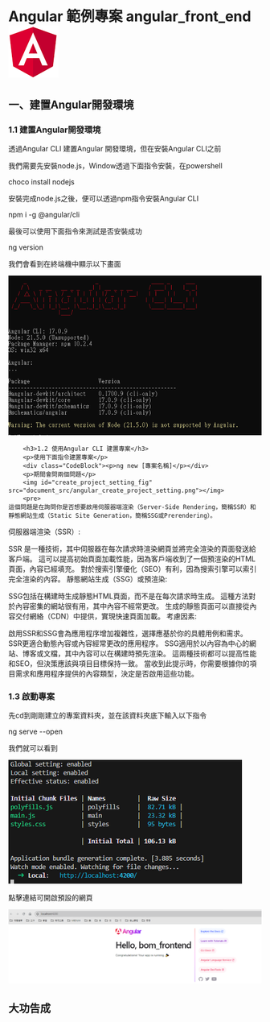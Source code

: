 <body>
    <h1>Angular 範例專案 angular_front_end<img id="angular_icon" src="document_src/angular_icon.png" alt="無法顯示圖片"></h1>
    <h2>一、建置Angular開發環境</h2>
    <div class="ContentBlock">
        <h3>1.1 建置Angular開發環境</h3>
        <p>透過Angular CLI 建置Angular 開發環境，但在安裝Angular CLI之前</p>
        <p>我們需要先安裝node.js，Window透過下面指令安裝，在powershell</p>
        <div class="CodeBlock">
            <p>choco install nodejs</p>
        </div>
        <p>安裝完成node.js之後，便可以透過npm指令安裝Angular CLI</p>
        <div class="CodeBlock"><p>npm i -g @angular/cli</p></div>
        <p>最後可以使用下面指令來測試是否安裝成功</p>
        <div class="CodeBlock"><p>ng version</p></div>
        <p>我們會看到在終端機中顯示以下畫面</p>
        <img id="anular_test_fig" src="document_src/angular_version_test.png"></img>
        
        <h3>1.2 使用Angular CLI 建置專案</h3>
        <p>使用下面指令建置專案</p>
        <div class="CodeBlock"><p>ng new [專案名稱]</p></div>
        <p>期間會問兩個問題</p>
        <img id="create_project_setting_fig" src="document_src/angular_create_project_setting.png"></img>
        <pre>
    這個問題是在詢問你是否想要啟用伺服器端渲染（Server-Side Rendering，簡稱SSR）和靜態網站生成（Static Site Generation，簡稱SSG或Prerendering）。
伺服器端渲染（SSR）:

SSR 是一種技術，其中伺服器在每次請求時渲染網頁並將完全渲染的頁面發送給客戶端。
這可以提高初始頁面加載性能，因為客戶端收到了一個預渲染的HTML頁面，內容已經填充。
對於搜索引擎優化（SEO）有利，因為搜索引擎可以索引完全渲染的內容。
靜態網站生成（SSG）或預渲染:

SSG包括在構建時生成靜態HTML頁面，而不是在每次請求時生成。
這種方法對於內容密集的網站很有用，其中內容不經常更改。
生成的靜態頁面可以直接從內容交付網絡（CDN）中提供，實現快速頁面加載。
考慮因素:

啟用SSR和SSG會為應用程序增加複雜性，選擇應基於你的具體用例和需求。
SSR更適合動態內容或內容經常更改的應用程序。
SSG適用於以內容為中心的網站、博客或文檔，其中內容可以在構建時預先渲染。
這兩種技術都可以提高性能和SEO，但決策應該與項目目標保持一致。
當收到此提示時，你需要根據你的項目需求和應用程序提供的內容類型，決定是否啟用這些功能。
        </pre>
        <h3>1.3 啟動專案</h3>
        <p>先cd到剛剛建立的專案資料夾，並在該資料夾底下輸入以下指令</p>
        <div class="CodeBlock"><p>ng serve --open</p></div>
        <p>我們就可以看到</p>
        <img src="document_src/angular_launch_code.png"></img>
        <p>點擊連結可開啟預設的網頁</p>
        <img src="document_src/angular_launch_view.png"></img>
        <h2>大功告成</h2>
    </div>
</body>

